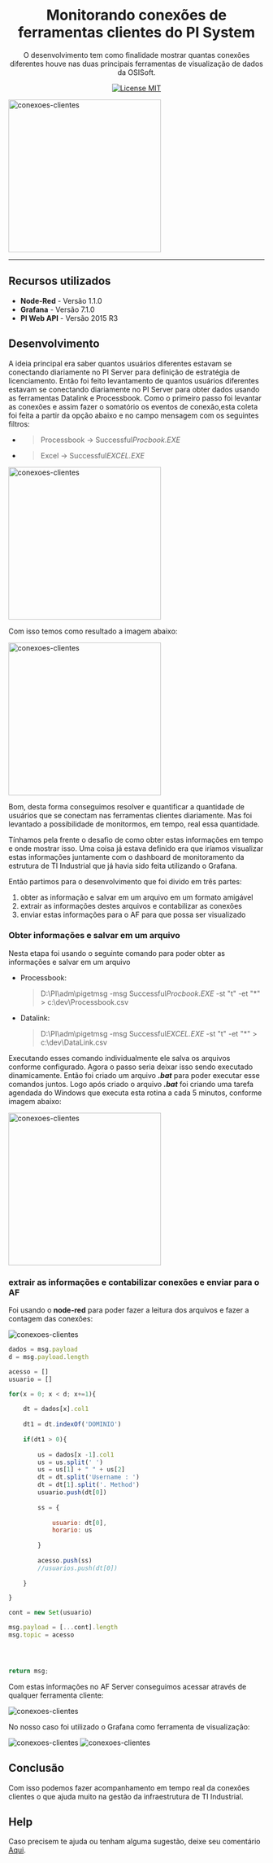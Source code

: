 
<h1 align="center">
<br>
Monitorando conexões de ferramentas clientes do PI System
</h1>

<p align="center">O desenvolvimento tem como finalidade mostrar quantas conexões diferentes houve nas duas principais ferramentas de visualização de dados da OSISoft.</p>

<p align="center">
  <a href="https://www.apache.org/licenses/LICENSE-2.0">
    <img src="https://img.shields.io/badge/apache-2.0-blue" alt="License MIT">
  </a>
</p>

<div>
  <img src="https://github.com/dedynobre/monitorando-conexoes-clientes-do-pi-system/blob/master/event.gif" alt="conexoes-clientes" height="300">
</div>

<hr />


## Recursos utilizados

- **Node-Red** - Versão 1.1.0
- **Grafana** - Versão 7.1.0
- **PI Web API** - Versão 2015 R3

## Desenvolvimento

A ideia principal era saber quantos usuários diferentes estavam se conectando diariamente no PI Server para definição de estratégia de licenciamento.
Então foi feito levantamento de quantos usuários diferentes estavam se conectando diariamente no PI Server para obter dados usando as ferramentas Datalink e Processbook.
Como o primeiro passo foi levantar as conexões e assim fazer o somatório os eventos de conexão,esta coleta foi feita a partir da opção abaixo e no campo mensagem com os seguintes filtros:
* > Processbook -> Successful*Procbook.EXE* 
* > Excel -> Successful*EXCEL.EXE*

<img src="https://github.com/dedynobre/monitorando-conexoes-clientes-do-pi-system/blob/master/img2.png" alt="conexoes-clientes" height="300">

Com isso temos como resultado a imagem abaixo:

<img src="https://github.com/dedynobre/monitorando-conexoes-clientes-do-pi-system/blob/master/img3.png" alt="conexoes-clientes" height="300">

Bom, desta forma conseguimos resolver e quantificar a quantidade de usuários que se conectam nas ferramentas clientes diariamente.
Mas foi levantado a possibilidade de monitormos, em tempo, real essa quantidade.

Tínhamos pela frente o desafio de como obter estas informações em tempo e onde mostrar isso. Uma coisa já estava definido era que iríamos visualizar estas informações juntamente com o dashboard de monitoramento da estrutura de TI Industrial que já havia sido feita utilizando o Grafana.

Então partimos para o desenvolvimento que foi divido em três partes:

1) obter as informação e salvar em um arquivo em um formato amigável
2) extrair as informações destes arquivos e contabilizar as conexões
3) enviar estas informações para o AF para que possa ser visualizado



### Obter informações e salvar em um arquivo
Nesta etapa foi usando o seguinte comando para poder obter as informações e salvar em um arquivo
* Processbook:
	> D:\PI\adm\pigetmsg -msg Successful*Procbook.EXE* -st "t" -et "*" > c:\dev\Processbook.csv
* Datalink:
	> D:\PI\adm\pigetmsg -msg Successful*EXCEL.EXE* -st "t" -et "*" > c:\dev\DataLink.csv
	
Executando esses comando individualmente ele salva os arquivos conforme configurado.
Agora o passo seria deixar isso sendo executado dinamicamente. Então foi criado um arquivo ***.bat*** para poder executar esse comandos juntos.
Logo após criado o arquivo ***.bat*** foi criando uma tarefa agendada do Windows que executa esta rotina a cada 5 minutos, conforme imagem abaixo:

<img src="https://github.com/dedynobre/monitorando-conexoes-clientes-do-pi-system/blob/master/img4.png" alt="conexoes-clientes" height="300">

### extrair as informações e contabilizar conexões e enviar para o AF
Foi usando o **node-red** para poder fazer a leitura dos arquivos e fazer a contagem das conexões:

<img src="https://github.com/dedynobre/monitorando-conexoes-clientes-do-pi-system/blob/master/img5.png" alt="conexoes-clientes">

```javascript
dados = msg.payload
d = msg.payload.length

acesso = []
usuario = []

for(x = 0; x < d; x+=1){
    
    dt = dados[x].col1
    
    dt1 = dt.indexOf('DOMINIO')
    
    if(dt1 > 0){
        
        us = dados[x -1].col1
        us = us.split(' ')
        us = us[1] + " " + us[2]
        dt = dt.split('Username : ')
        dt = dt[1].split('. Method')
        usuario.push(dt[0])
        
        ss = {
            
            usuario: dt[0],
            horario: us
            
        } 
        
        acesso.push(ss)
        //usuarios.push(dt[0])
        
    }

}

cont = new Set(usuario)

msg.payload = [...cont].length
msg.topic = acesso




return msg;

```

Com estas informações no AF Server conseguimos acessar através de qualquer ferramenta cliente:

<img src="https://github.com/dedynobre/monitorando-conexoes-clientes-do-pi-system/blob/master/img6.png" alt="conexoes-clientes">

No nosso caso foi utilizado o Grafana como ferramenta de visualização:

<img src="https://github.com/dedynobre/monitorando-conexoes-clientes-do-pi-system/blob/master/img7.png" alt="conexoes-clientes">

<img src="https://github.com/dedynobre/monitorando-conexoes-clientes-do-pi-system/blob/master/img1.png" alt="conexoes-clientes">

## Conclusão

Com isso podemos fazer acompanhamento em tempo real da conexões clientes o que ajuda muito na gestão da infraestrutura de TI Industrial.



## Help

Caso precisem te ajuda ou tenham alguma sugestão, deixe seu comentário [Aqui](https://github.com/dedynobre/monitorando-conexoes-clientes-do-pi-system/issues).


